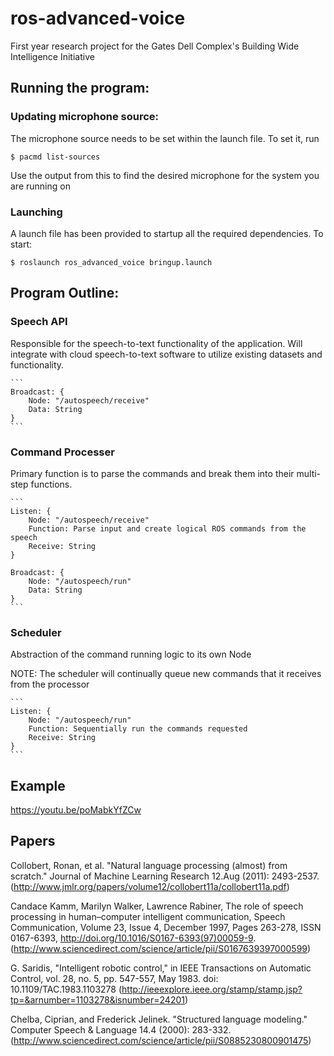 # ros-advanced-voice
First year research project for the Gates Dell Complex's Building Wide Intelligence Initiative

## Running the program:

### Updating microphone source:
The microphone source needs to be set within the launch file. To set it, run
```
$ pacmd list-sources
```
Use the output from this to find the desired microphone for the system you are running on

### Launching
A launch file has been provided to startup all the required dependencies. To start:
```
$ roslaunch ros_advanced_voice bringup.launch
```

## Program Outline:

### Speech API 
Responsible for the speech-to-text functionality of the application. Will integrate with cloud speech-to-text software to utilize existing datasets and functionality.

    ```
    Broadcast: {
        Node: "/autospeech/receive"
        Data: String
    }
    ```

### Command Processer
Primary function is to parse the commands and break them into their multi-step functions.

    ```
    Listen: { 
        Node: "/autospeech/receive"
        Function: Parse input and create logical ROS commands from the speech
        Receive: String
    }

    Broadcast: {
        Node: "/autospeech/run"
        Data: String
    }
    ```

### Scheduler
Abstraction of the command running logic to its own Node

NOTE: The scheduler will continually queue new commands that it receives from the processor

    ```
    Listen: {
        Node: "/autospeech/run"
        Function: Sequentially run the commands requested
        Receive: String
    }
    ```

## Example
https://youtu.be/poMabkYfZCw

## Papers

Collobert, Ronan, et al. "Natural language processing (almost) from scratch." Journal of Machine Learning Research 12.Aug (2011): 2493-2537.
(http://www.jmlr.org/papers/volume12/collobert11a/collobert11a.pdf)

Candace Kamm, Marilyn Walker, Lawrence Rabiner, The role of speech processing in human–computer intelligent communication, Speech Communication, Volume 23, Issue 4, December 1997, Pages 263-278, ISSN 0167-6393, http://doi.org/10.1016/S0167-6393(97)00059-9.
(http://www.sciencedirect.com/science/article/pii/S0167639397000599)

G. Saridis, "Intelligent robotic control," in IEEE Transactions on Automatic Control, vol. 28, no. 5, pp. 547-557, May 1983. doi: 10.1109/TAC.1983.1103278
(http://ieeexplore.ieee.org/stamp/stamp.jsp?tp=&arnumber=1103278&isnumber=24201)

Chelba, Ciprian, and Frederick Jelinek. "Structured language modeling." Computer Speech & Language 14.4 (2000): 283-332.
(http://www.sciencedirect.com/science/article/pii/S0885230800901475)
